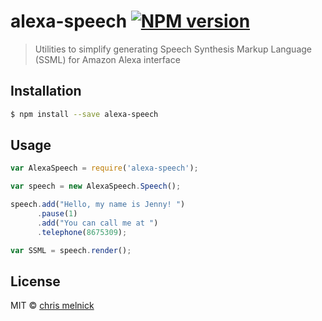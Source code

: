 # alexa-speech [![NPM version][npm-image]][npm-url] 
> Utilities to simplify generating Speech Synthesis Markup Language (SSML) for Amazon Alexa interface

## Installation

```sh
$ npm install --save alexa-speech
```

## Usage

```js
var AlexaSpeech = require('alexa-speech');

var speech = new AlexaSpeech.Speech();

speech.add("Hello, my name is Jenny! ")
      .pause(1)
      .add("You can call me at ")
      .telephone(8675309);

var SSML = speech.render();
```
## License

MIT © [chris melnick](http://chrismelnick.com)

[npm-image]: https://badge.fury.io/js/alexa-speech.svg
[npm-url]: https://npmjs.org/package/alexa-speech